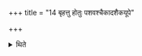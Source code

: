 +++
title = "14 बृहत्तु होतुः पशवश्चैकादशैकयूपे"

+++

<details><summary>थिते</summary>

बृहत्तु होतुः पशवश्चैकादशैकयूपे १४
</details>
